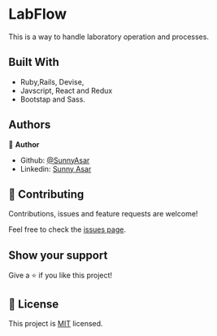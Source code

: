 # LabFlow
This is a way to handle laboratory operation and processes.

<!-- ![screenshot](./public/accountable.png) -->

<!-- Accountable provides a way to handle finances, track your income, expenditure and make more informed financial decisions. The data from each account is visualized on a chart to help the user see their spending and earning history. -->

## Built With

- Ruby,Rails, Devise,
- Javscript, React and Redux 
- Bootstap and Sass.


<!-- 
## Live Demo

[Live Demo Link](https://accountable-person.herokuapp.com/) -->

<!-- 
## Getting Started


To get a local copy up and running follow these simple example steps.

### Prerequisites

To run this project, you will need to have `Rails`,`Ruby`, `PostgreSql` and `npm` already installed locally

### Setup
`Clone the project and cd into the directory`

### Install
run `bundle install` to install all the dependencies of the project

run  `rails db:create` to create a new database for the project

run `rails db:migrate` to get the migration schema setup in the new tables in the database. 

### Usage
run `rails s` to get the project running -->


## Authors

👤 **Author**

- Github: [@SunnyAsar](https://github.com/SunnyAsar)
- Linkedin: [Sunny Asar](https://www.linkedin.com/in/sunnyasar)

## 🤝 Contributing

Contributions, issues and feature requests are welcome!

Feel free to check the [issues page](https://github.com/SunnyAsar/Accountable/issues).

## Show your support

Give a ⭐️ if you like this project!

## 📝 License

This project is [MIT](lic.url) licensed.
